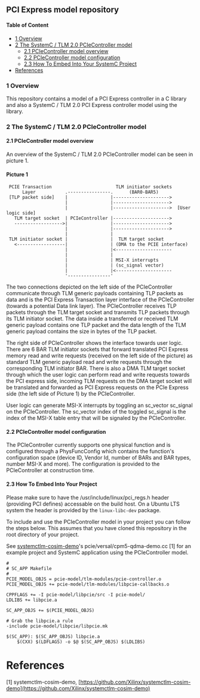 <!--
Copyright (c) 2022 Xilinx Inc.
Written by Francisco Iglesias.

Permission is hereby granted, free of charge, to any person obtaining a copy
of this software and associated documentation files (the "Software"), to deal
in the Software without restriction, including without limitation the rights
to use, copy, modify, merge, publish, distribute, sublicense, and/or sell
copies of the Software, and to permit persons to whom the Software is
furnished to do so, subject to the following conditions:

The above copyright notice and this permission notice shall be included in
all copies or substantial portions of the Software.

THE SOFTWARE IS PROVIDED "AS IS", WITHOUT WARRANTY OF ANY KIND, EXPRESS OR
IMPLIED, INCLUDING BUT NOT LIMITED TO THE WARRANTIES OF MERCHANTABILITY,
FITNESS FOR A PARTICULAR PURPOSE AND NONINFRINGEMENT. IN NO EVENT SHALL
THE AUTHORS OR COPYRIGHT HOLDERS BE LIABLE FOR ANY CLAIM, DAMAGES OR OTHER
LIABILITY, WHETHER IN AN ACTION OF CONTRACT, TORT OR OTHERWISE, ARISING FROM,
OUT OF OR IN CONNECTION WITH THE SOFTWARE OR THE USE OR OTHER DEALINGS IN
THE SOFTWARE.
-->

## PCI Express model repository

#### Table of Content
   * [1 Overview](#1-overview)
   * [2 The SystemC / TLM 2.0 PCIeController model](#2-the-systemc-/-tlm-2.0-pcieController-model)
     * [2.1 PCIeController model overview](#21-pciecontroller-model-overview)
     * [2.2 PCIeController model configuration](#22-pciecontroller-model-configuration)
     * [2.3 How To Embed Into Your SystemC Project](#23-how-to-embed-into-your-systemc-project)
   * [References](#references)

### 1 Overview

This repository contains a model of a PCI Express controller in a C library and
also a SystemC / TLM 2.0 PCI Express controller model using the library.

### 2 The SystemC / TLM 2.0 PCIeController model

#### 2.1 PCIeController model overview

An overview of the SystemC / TLM 2.0 PCIeController model can be seen in
picture 1.

#### Picture 1
```
 PCIE Transaction                        TLM initiator sockets
      Layer           .----------------.      (BAR0-BAR5)
 [TLP packet side]    |                |--------------------->
                      |                |--------------------->
                      |                |--------------------->  [User logic side]
   TLM target socket  | PCIeController |--------------------->
   ------------------>|                |--------------------->
                      |                |--------------------->
                      |                |
 TLM initiator socket |                |  TLM target socket
   <------------------|                | (DMA to the PCIE interface)
                      |                |<---------------------
                      |                |
                      |                | MSI-X interrupts
                      |                | (sc_signal vector)
                      |                |<---------------------
                      '----------------'
```

The two connections depicted on the left side of the PCIeController communicate
through TLM generic payloads containing TLP packets as data and is the PCI
Express Transaction layer interface of the PCIeController (towards a potential
Data link layer). The PCIeController receives TLP packets through the TLM
target socket and transmits TLP packets through its TLM initiator socket. The
data inside a transferred or received TLM generic payload contains one TLP
packet and the data length of the TLM generic payload contains the size in
bytes of the TLP packet.

The right side of PCIeController shows the interface towards user logic. There
are 6 BAR TLM initiator sockets that forward translated PCI Express memory read
and write requests (received on the left side of the picture) as standard TLM
generic payload read and write requests through the corresponding TLM initiator
BAR. There is also a DMA TLM target socket through which the user logic can
perform read and write requests towards the PCI express side, incoming TLM
requests on the DMA target socket will be translated and forwarded as PCI
Express requests on the PCIe Express side (the left side of Picture 1) by the
PCIeController.

User logic can generate MSI-X interrupts by toggling an sc_vector sc_signal on
the PCIeController. The sc_vector index of the toggled sc_signal is the index
of the MSI-X table entry that will be signaled by the PCIeController.

#### 2.2 PCIeController model configuration

The PCIeController currently supports one physical function and is configured
through a PhysFuncConfig which contains the function's configuration space
(device ID, Vendor Id, number of BARs and BAR types, number MSI-X and more).
The configuration is provided to the PCIeController at construction time.

#### 2.3 How To Embed Into Your Project

Please make sure to have the /usr/include/linux/pci_regs.h header (providing
PCI defines) accessable on the build host. On a Ubuntu LTS system the header is
provided by the `linux-libc-dev` package.

To include and use the PCIeController model in your project you can follow the
steps below. This assumes that you have cloned this repository in the root
directory of your project.

See [systemctlm-cosim-demo](https://github.com/Xilinx/systemctlm-cosim-demo)'s
pcie/versal/cpm5-qdma-demo.cc [1] for an example project and SystemC application
using the PCIeController model.

```
#
# SC_APP Makefile
#
PCIE_MODEL_OBJS = pcie-model/tlm-modules/pcie-controller.o
PCIE_MODEL_OBJS += pcie-model/tlm-modules/libpcie-callbacks.o

CPPFLAGS += -I pcie-model/libpcie/src -I pcie-model/
LDLIBS += libpcie.a

SC_APP_OBJS += $(PCIE_MODEL_OBJS)

# Grab the libpcie.a rule
-include pcie-model/libpcie/libpcie.mk

$(SC_APP): $(SC_APP_OBJS) libpcie.a
	$(CXX) $(LDFLAGS) -o $@ $(SC_APP_OBJS) $(LDLIBS)
```

# References

[1] systemctlm-cosim-demo, [https://github.com/Xilinx/systemctlm-cosim-demo](https://github.com/Xilinx/systemctlm-cosim-demo)
